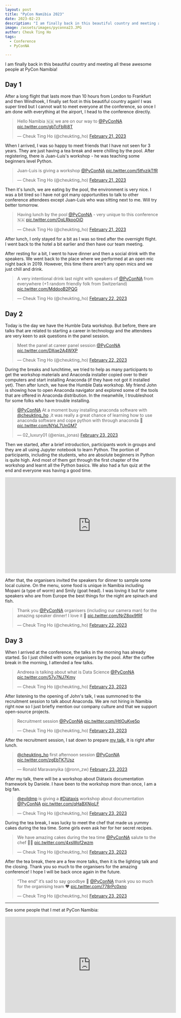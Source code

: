 ```yaml
---
layout: post
title: "PyCon Namibia 2023"
date: 2023-02-23
description: "I am finally back in this beautiful country and meeting all these awesome people at PyCon Namibia!"
image: /assets/images/pyconna23.JPG
author: Cheuk Ting Ho
tags:
  - Conference
  - PyConNA

---
```


I am finally back in this beautiful country and meeting all these awesome people at PyCon Namibia!

## Day 1

After a long flight that lasts more than 10 hours from London to Frankfurt and then Windhoek, I finally set foot in this beautiful country again! I was super tired but I cannot wait to meet everyone at the conference, so once I am done with everything at the airport, I head to the conference directly.

<blockquote class="twitter-tweet"><p lang="en" dir="ltr">Hello Namibia 🇳🇦 we are on our way to <a href="https://twitter.com/PyConNA?ref_src=twsrc%5Etfw">@PyConNA</a> <a href="https://t.co/gbTcFbRi8T">pic.twitter.com/gbTcFbRi8T</a></p>&mdash; Cheuk Ting Ho (@cheukting_ho) <a href="https://twitter.com/cheukting_ho/status/1627963334698930176?ref_src=twsrc%5Etfw">February 21, 2023</a></blockquote> <script async src="https://platform.twitter.com/widgets.js" charset="utf-8"></script>

When I arrived, I was so happy to meet friends that I have not seen for 3 years. They are just having a tea break and were chilling by the pool. After registering, there is Juan-Luis's workshop - he was teaching some beginners level Python.

<blockquote class="twitter-tweet"><p lang="en" dir="ltr">Juan-Luis is giving a workshop <a href="https://twitter.com/PyConNA?ref_src=twsrc%5Etfw">@PyConNA</a> <a href="https://t.co/5tfvzikTfR">pic.twitter.com/5tfvzikTfR</a></p>&mdash; Cheuk Ting Ho (@cheukting_ho) <a href="https://twitter.com/cheukting_ho/status/1627976829465141249?ref_src=twsrc%5Etfw">February 21, 2023</a></blockquote> <script async src="https://platform.twitter.com/widgets.js" charset="utf-8"></script>

Then it's lunch, we are eating by the pool, the environment is very nice. I was a bit tired so I have not got many opportunities to talk to other conference attendees except Juan-Luis who was sitting next to me. Will try better tomorrow.

<blockquote class="twitter-tweet"><p lang="en" dir="ltr">Having lunch by the pool <a href="https://twitter.com/PyConNA?ref_src=twsrc%5Etfw">@PyConNA</a> - very unique to this conference 🇳🇦 <a href="https://t.co/OqLRkooOiD">pic.twitter.com/OqLRkooOiD</a></p>&mdash; Cheuk Ting Ho (@cheukting_ho) <a href="https://twitter.com/cheukting_ho/status/1628013616673726465?ref_src=twsrc%5Etfw">February 21, 2023</a></blockquote> <script async src="https://platform.twitter.com/widgets.js" charset="utf-8"></script>

After lunch, I only stayed for a bit as I was so tired after the overnight flight. I went back to the hotel a bit earlier and then have our team meeting.

After resting for a bit, I went to have dinner and then a social drink with the speakers. We went back to the place where we performed at an open mic night back in 2019. However, this time there aren't any open mics and we just chill and drink.

<blockquote class="twitter-tweet"><p lang="en" dir="ltr">A very intentional drink last night with speakers of <a href="https://twitter.com/PyConNA?ref_src=twsrc%5Etfw">@PyConNA</a> from everywhere (+1 random friendly folk from Switzerland) <a href="https://t.co/MddooB2PQG">pic.twitter.com/MddooB2PQG</a></p>&mdash; Cheuk Ting Ho (@cheukting_ho) <a href="https://twitter.com/cheukting_ho/status/1628288879672406017?ref_src=twsrc%5Etfw">February 22, 2023</a></blockquote> <script async src="https://platform.twitter.com/widgets.js" charset="utf-8"></script>

## Day 2

Today is the day we have the Humble Data workshop. But before, there are talks that are related to starting a career in technology and the attendees are very keen to ask questions in the panel session.

<blockquote class="twitter-tweet"><p lang="en" dir="ltr">Meet the panel at career panel session <a href="https://twitter.com/PyConNA?ref_src=twsrc%5Etfw">@PyConNA</a> <a href="https://t.co/DXqe2A4WXP">pic.twitter.com/DXqe2A4WXP</a></p>&mdash; Cheuk Ting Ho (@cheukting_ho) <a href="https://twitter.com/cheukting_ho/status/1628306252055846913?ref_src=twsrc%5Etfw">February 22, 2023</a></blockquote> <script async src="https://platform.twitter.com/widgets.js" charset="utf-8"></script>

During the breaks and lunchtime, we tried to help as many participants to get the workshop materials and Anaconda installer copied over to their computers and start installing Anaconda (if they have not got it installed yet). Then after lunch, we have the Humble Data workshop. My friend John is showing how to open Anaconda navigator and explored some of the tools that are offered in Anaconda distribution. In the meanwhile, I troubleshoot for some folks who have trouble installing.

<blockquote class="twitter-tweet"><p lang="en" dir="ltr"><a href="https://twitter.com/PyConNA?ref_src=twsrc%5Etfw">@PyConNA</a> At a moment busy installing anaconda software with <a href="https://twitter.com/cheukting_ho?ref_src=twsrc%5Etfw">@cheukting_ho</a> ,it was really a great chance of learning how to use anaconda software and cope python with through anaconda 🤗 <a href="https://t.co/NYaL7UnGM7">pic.twitter.com/NYaL7UnGM7</a></p>&mdash; 02_luxury01 (@enias_jonas) <a href="https://twitter.com/enias_jonas/status/1628603840097386496?ref_src=twsrc%5Etfw">February 23, 2023</a></blockquote> <script async src="https://platform.twitter.com/widgets.js" charset="utf-8"></script>

Then we started, after a brief introduction, participants work in groups and they are all using Jupyter notebook to learn Python. The portion of participants, including the students, who are absolute beginners in Python is quite high. And most of them got through the first chapter of the workshop and learnt all the Python basics. We also had a fun quiz at the end and everyone was having a good time.

<iframe width="560" height="315" src="https://www.youtube.com/embed/0UpiEoFnYOw" title="YouTube video player" frameborder="0" allow="accelerometer; autoplay; clipboard-write; encrypted-media; gyroscope; picture-in-picture" allowfullscreen></iframe>

After that, the organisers invited the speakers for dinner to sample some local cuisine. On the menu, some food is unique in Namibia including Mopani (a type of worm) and Smily (goat head). I was loving it but for some speakers who are from Europe the best things for the night are spinach and fish.

<blockquote class="twitter-tweet"><p lang="en" dir="ltr">Thank you <a href="https://twitter.com/PyConNA?ref_src=twsrc%5Etfw">@PyConNA</a> organisers (including our camera man) for the amazing speaker dinner! I love it 🥰 <a href="https://t.co/NrZ8qx9fRf">pic.twitter.com/NrZ8qx9fRf</a></p>&mdash; Cheuk Ting Ho (@cheukting_ho) <a href="https://twitter.com/cheukting_ho/status/1628508969328119810?ref_src=twsrc%5Etfw">February 22, 2023</a></blockquote> <script async src="https://platform.twitter.com/widgets.js" charset="utf-8"></script>

## Day 3

When I arrived at the conference, the talks in the morning has already started. So I just chilled with some organisers by the pool. After the coffee break in the morning, I attended a few talks.

<blockquote class="twitter-tweet"><p lang="en" dir="ltr">Andreea is talking about what is Data Science <a href="https://twitter.com/PyConNA?ref_src=twsrc%5Etfw">@PyConNA</a> <a href="https://t.co/57v7NJ7Kmy">pic.twitter.com/57v7NJ7Kmy</a></p>&mdash; Cheuk Ting Ho (@cheukting_ho) <a href="https://twitter.com/cheukting_ho/status/1628682677338402822?ref_src=twsrc%5Etfw">February 23, 2023</a></blockquote> <script async src="https://platform.twitter.com/widgets.js" charset="utf-8"></script>

After listening to the opening of John's talk, I was summoned to the recruitment session to talk about Anaconda. We are not hiring in Namibia right now so I just briefly mention our company culture and that we support open-source projects.

<blockquote class="twitter-tweet"><p lang="en" dir="ltr">Recruitment session <a href="https://twitter.com/PyConNA?ref_src=twsrc%5Etfw">@PyConNA</a> <a href="https://t.co/HtIOuKve5p">pic.twitter.com/HtIOuKve5p</a></p>&mdash; Cheuk Ting Ho (@cheukting_ho) <a href="https://twitter.com/cheukting_ho/status/1628698336512409612?ref_src=twsrc%5Etfw">February 23, 2023</a></blockquote> <script async src="https://platform.twitter.com/widgets.js" charset="utf-8"></script>

After the recruitment session, I sat down to prepare [my talk](https://youtu.be/PCohAKCn1XQ), it is right after lunch.

<blockquote class="twitter-tweet"><p lang="en" dir="ltr"><a href="https://twitter.com/cheukting_ho?ref_src=twsrc%5Etfw">@cheukting_ho</a> first afternoon session <a href="https://twitter.com/PyConNA?ref_src=twsrc%5Etfw">@PyConNA</a> <a href="https://t.co/zgEbTK7Usz">pic.twitter.com/zgEbTK7Usz</a></p>&mdash; Ronald Maravanyika (@ronn_zw) <a href="https://twitter.com/ronn_zw/status/1628728819086499842?ref_src=twsrc%5Etfw">February 23, 2023</a></blockquote> <script async src="https://platform.twitter.com/widgets.js" charset="utf-8"></script>

After my talk, there will be a workshop about Diátaxis documentation framework by Daniele. I have been to the workshop more than once, I am a big fan.

<blockquote class="twitter-tweet"><p lang="en" dir="ltr"><a href="https://twitter.com/evildmp?ref_src=twsrc%5Etfw">@evildmp</a> is giving a <a href="https://twitter.com/hashtag/Di%C3%A1taxis?src=hash&amp;ref_src=twsrc%5Etfw">#Diátaxis</a> workshop about documentation <a href="https://twitter.com/PyConNA?ref_src=twsrc%5Etfw">@PyConNA</a> <a href="https://t.co/qHaBXNjoLF">pic.twitter.com/qHaBXNjoLF</a></p>&mdash; Cheuk Ting Ho (@cheukting_ho) <a href="https://twitter.com/cheukting_ho/status/1628739699333373952?ref_src=twsrc%5Etfw">February 23, 2023</a></blockquote> <script async src="https://platform.twitter.com/widgets.js" charset="utf-8"></script>

During the tea break, I was lucky to meet the chef that made us yummy cakes during the tea time. Some girls even ask her for her secret recipes.

<blockquote class="twitter-tweet"><p lang="en" dir="ltr">We have amazing cakes during the tea time <a href="https://twitter.com/PyConNA?ref_src=twsrc%5Etfw">@PyConNA</a> salute to the chef 👩‍🍳 <a href="https://t.co/4xsWof2wzm">pic.twitter.com/4xsWof2wzm</a></p>&mdash; Cheuk Ting Ho (@cheukting_ho) <a href="https://twitter.com/cheukting_ho/status/1628749473223434240?ref_src=twsrc%5Etfw">February 23, 2023</a></blockquote> <script async src="https://platform.twitter.com/widgets.js" charset="utf-8"></script>

After the tea break, there are a few more talks, then it is the lighting talk and the closing. Thank you so much to the organisers for the amazing conference! I hope I will be back once again in the future.

<blockquote class="twitter-tweet"><p lang="en" dir="ltr">“The end” it’s sad to say goodbye 👋 <a href="https://twitter.com/PyConNA?ref_src=twsrc%5Etfw">@PyConNA</a> thank you so much for the organising team ❤️ <a href="https://t.co/778rPc0xno">pic.twitter.com/778rPc0xno</a></p>&mdash; Cheuk Ting Ho (@cheukting_ho) <a href="https://twitter.com/cheukting_ho/status/1628779805628895232?ref_src=twsrc%5Etfw">February 23, 2023</a></blockquote> <script async src="https://platform.twitter.com/widgets.js" charset="utf-8"></script>

---

See some people that I met at PyCon Namibia:

<iframe width="560" height="315" src="https://www.youtube.com/embed/JyuaLij_Tck" title="YouTube video player" frameborder="0" allow="accelerometer; autoplay; clipboard-write; encrypted-media; gyroscope; picture-in-picture" allowfullscreen></iframe>
